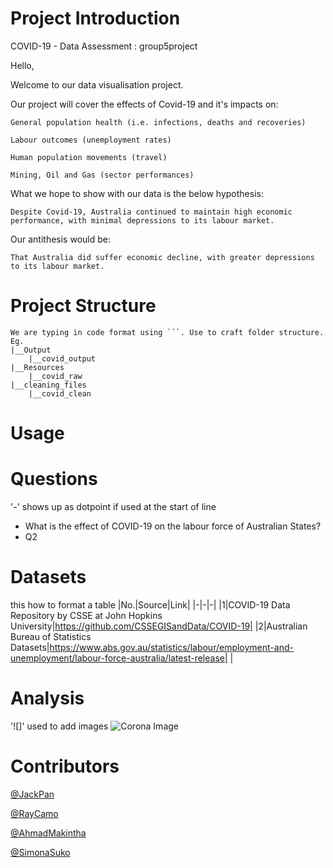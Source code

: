 # Project Introduction
 COVID-19 - Data Assessment : group5project
 
Hello, 

Welcome to our data visualisation project. 

Our project will cover the effects of Covid-19 and it's impacts on: 

```
General population health (i.e. infections, deaths and recoveries)
```

```
Labour outcomes (unemployment rates) 
```

```
Human population movements (travel)
```

```
Mining, Oil and Gas (sector performances)
```


What we hope to show with our data is the below hypothesis: 

```
Despite Covid-19, Australia continued to maintain high economic performance, with minimal depressions to its labour market.
```

Our antithesis would be: 
```
That Australia did suffer economic decline, with greater depressions to its labour market. 
```

# Project Structure
```
We are typing in code format using ```. Use to craft folder structure. Eg.
|__Output
    |__covid_output
|__Resources
    |__covid_raw
|__cleaning_files
    |__covid_clean
```
# Usage

# Questions
'-' shows up as dotpoint if used at the start of line
- What is the effect of COVID-19 on the labour force of Australian States?
- Q2
# Datasets
this how to format a table
|No.|Source|Link|
|-|-|-|
|1|COVID-19 Data Repository by CSSE at John Hopkins University|https://github.com/CSSEGISandData/COVID-19|
|2|Australian Bureau of Statistics Datasets|https://www.abs.gov.au/statistics/labour/employment-and-unemployment/labour-force-australia/latest-release|
|


# Analysis
'![]' used to add images
![Corona Image](Resources/covid_data/covid_image.png)
# Contributors
[@JackPan](https://www.github.com/jackxinpan)

[@RayCamo](https://github.com/rfcamo)

[@AhmadMakintha](https://github.com/makintha)

[@SimonaSuko](https://github.com/simonasuko)
